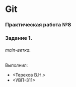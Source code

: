 # Git
### Практическая работа №8
### Задание 1.
###### main-ветка. 

Выполнил:
* <Терехов В.Н.>
* <УВП-311>
